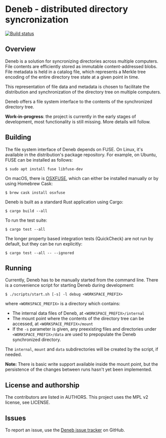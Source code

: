 # Deneb - distributed directory syncronization

[![Build status](https://travis-ci.org/radupopescu/deneb.svg?branch=master)](https://travis-ci.org/radupopescu/deneb)

## Overview

Deneb is a solution for syncronizing directories across multiple computers. File contents are efficiently stored as immutable content-addressed blobs. File metadata is held in a catalog file, which represents a Merkle tree encoding of the entire directory tree state at a given point in time.

This representation of file data and metadata is chosen to facilitate the distribution and synchronization of the directory tree on multiple computers.

Deneb offers a file system interface to the contents of the synchronized directory tree.

**Work-in-progress**: the project is currently in the early stages of development, most functionality is still missing. More details will follow.

## Building

The file system interface of Deneb depends on FUSE. On Linux, it's available in the distribution's package repository. For example, on Ubuntu, FUSE can be installed as follows:

```
$ sudo apt install fuse libfuse-dev
```

On macOS, there is [OSXFUSE](https://osxfuse.github.io/), which can either be installed manually or by using Homebrew Cask:

```
$ brew cask install osxfuse
```

Deneb is built as a standard Rust application using Cargo:

```
$ cargo build --all
```

To run the test suite:

```
$ cargo test --all
```

The longer property based integration tests (QuickCheck) are not run by default, but they can be run explicitly:

```
$ cargo test --all -- --ignored
```

## Running

Currently, Deneb has to be manually started from the command line. There is a convenience script for starting Deneb during development:

```
$ ./scripts/start.sh [-s] -l debug <WORKSPACE_PREFIX>
```

where `<WORKSPACE_PREFIX>` is a directory which contains:

* The internal data files of Deneb, at `<WORKSPACE_PREFIX>/internal`
* The mount point where the contents of the directory tree can be accessed, at `<WORKSPACE_PREFIX>/mount`
* If the `-s` parameter is given, any preexisting files and directories under `<WORKSPACE_PREFIX>/data` are used to prepopulate the Deneb synchronized directory.

The `internal`, `mount` and `data` subdirectories will be created by the script, if needed.

**Note:** There is basic write support available inside the mount point, but the persistence of the changes between runs hasn't yet been implemented.

## License and authorship

The contributors are listed in AUTHORS. This project uses the MPL v2 license, see LICENSE.

## Issues

To report an issue, use the [Deneb issue tracker](https://github.com/radupopescu/deneb/issues) on GitHub.



